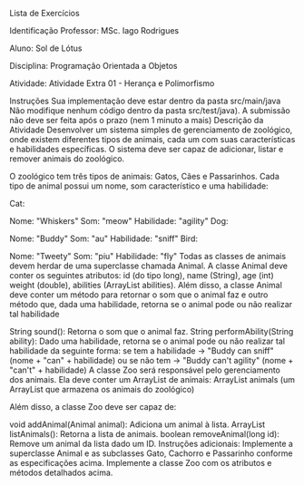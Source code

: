 Lista de Exercícios

Identificação
Professor: MSc. Iago Rodrigues

Aluno: Sol de Lótus

Disciplina: Programação Orientada a Objetos

Atividade: Atividade Extra 01 - Herança e Polimorfismo

Instruções
Sua implementação deve estar dentro da pasta src/main/java
Não modifique nenhum código dentro da pasta src/test/java).
A submissão não deve ser feita após o prazo (nem 1 minuto a mais)
Descrição da Atividade
Desenvolver um sistema simples de gerenciamento de zoológico, onde existem diferentes tipos de animais, cada um com suas características e habilidades específicas. O sistema deve ser capaz de adicionar, listar e remover animais do zoológico.

O zoológico tem três tipos de animais: Gatos, Cães e Passarinhos. Cada tipo de animal possui um nome, som característico e uma habilidade:

Cat:

Nome: "Whiskers"
Som: "meow"
Habilidade: "agility"
Dog:

Nome: "Buddy"
Som: "au"
Habilidade: "sniff"
Bird:

Nome: "Tweety"
Som: "piu"
Habilidade: "fly"
Todas as classes de animais devem herdar de uma superclasse chamada Animal. A classe Animal deve conter os seguintes atributos: id (do tipo long), name (String), age (int) weight (double), abilities (ArrayList abilities). Além disso, a classe Animal deve conter um método para retornar o som que o animal faz e outro método que, dada uma habilidade, retorna se o animal pode ou não realizar tal habilidade

String sound(): Retorna o som que o animal faz.
String performAbility(String ability): Dado uma habilidade, retorna se o animal pode ou não realizar tal habilidade da seguinte forma: se tem a habilidade -> "Buddy can sniff" (nome + "can" + habilidade) ou se não tem -> "Buddy can't agility" (nome + "can't" + habilidade)
A classe Zoo será responsável pelo gerenciamento dos animais. Ela deve conter um ArrayList de animais: ArrayList animals (um ArrayList que armazena os animais do zoológico)

Além disso, a classe Zoo deve ser capaz de:

void addAnimal(Animal animal): Adiciona um animal à lista.
ArrayList listAnimals(): Retorna a lista de animais.
boolean removeAnimal(long id): Remove um animal da lista dado um ID.
Instruções adicionais:
Implemente a superclasse Animal e as subclasses Gato, Cachorro e Passarinho conforme as especificações acima.
Implemente a classe Zoo com os atributos e métodos detalhados acima.
